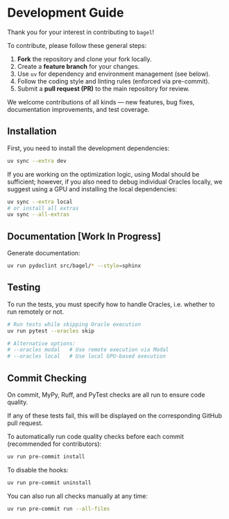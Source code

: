 # Development Guide

Thank you for your interest in contributing to `bagel`!

To contribute, please follow these general steps:

1. **Fork** the repository and clone your fork locally.
2. Create a **feature branch** for your changes.
3. Use `uv` for dependency and environment management (see below).
4. Follow the coding style and linting rules (enforced via pre-commit).
5. Submit a **pull request (PR)** to the main repository for review.

We welcome contributions of all kinds — new features, bug fixes, documentation improvements, and test coverage.

## Installation

First, you need to install the development dependencies:

```bash
uv sync --extra dev
```

If you are working on the optimization logic, using Modal should be sufficient; however, if you also need to debug individual Oracles locally, we suggest using a GPU and installing the local dependencies:

```bash
uv sync --extra local
# or install all extras
uv sync --all-extras
```

## Documentation [Work In Progress]

Generate documentation:

```bash
uv run pydoclint src/bagel/* --style=sphinx
```

## Testing

To run the tests, you must specify how to handle Oracles, i.e. whether to run remotely or not.

```bash
# Run tests while skipping Oracle execution
uv run pytest --oracles skip

# Alternative options:
# --oracles modal   # Use remote execution via Modal
# --oracles local   # Use local GPU-based execution
```

## Commit Checking

On commit, MyPy, Ruff, and PyTest checks are all run to ensure code quality.

If any of these tests fail, this will be displayed on the corresponding GitHub pull request.

To automatically run code quality checks before each commit (recommended for contributors):

```bash
uv run pre-commit install
```

To disable the hooks:

```bash
uv run pre-commit uninstall
```

You can also run all checks manually at any time:

```bash
uv run pre-commit run --all-files
```
